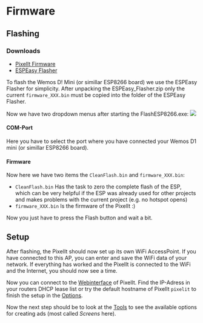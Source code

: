 # Firmware
## Flashing

### Downloads
* [PixelIt Firmware](https://github.com/o0shojo0o/PixelIt/releases)
* [ESPEasy Flasher](https://www.bastelbunker.de/wp-content/uploads/ESPEasy_Flasher.zip)

To flash the Wemos D! Mini (or simillar ESP8266 board) we use the ESPEasy Flasher for simplicity. After unpacking the ESPEasy_Flasher.zip only the current `firmware_XXX.bin` must be copied into the folder of the ESPEasy Flasher.  
  
Now we have two dropdown menus after starting the FlashESP8266.exe:
![](/flash_esp8266.png)

#### COM-Port
Here you have to select the port where you have connected your Wemos D1 mini (or simillar ESP8266 board).

#### Firmware
Now here we have two items the `CleanFlash.bin` and `firmware_XXX.bin`:
- `CleanFlash.bin` Has the task to zero the complete flash of the ESP, which can be very helpful if the ESP was already used for other projects and makes problems with the current project (e.g. no hotspot opens) 
- `firmware_XXX.bin` Is the firmware of the PixelIt :)

Now you just have to press the Flash button and wait a bit.   

## Setup
After flashing, the PixelIt should now set up its own WiFi AccessPoint. If you have connected to this AP, you can enter and save the WiFi data of your network. If everything has worked and the PixelIt is connected to the WiFi and the Internet, you should now see a time.  
  
Now you can connect to the [Webinterface](webinterface.html) of PixelIt. Find the IP-Adress in your routers DHCP lease list or try the default hostname of PixelIt `pixelit`  to finish the setup in the [Options](webinterface.html#options).  
  
Now the next step should be to look at the [Tools](tools.html) to see the available options for creating ads (most called *Screens* here).
